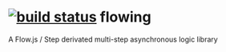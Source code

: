 [![build status](https://secure.travis-ci.org/copperflake/flowing.png)](http://travis-ci.org/copperflake/flowing)
flowing
=======

A Flow.js / Step derivated multi-step asynchronous logic library